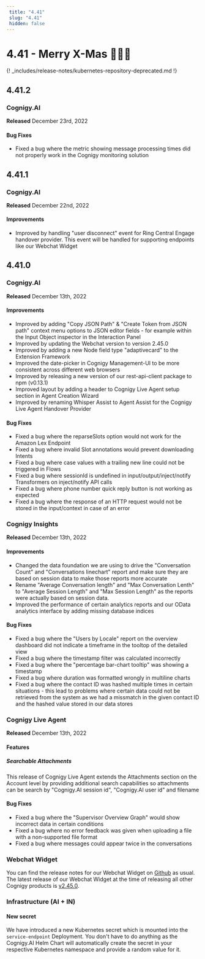 ```yaml
---
 title: "4.41" 
 slug: "4.41" 
 hidden: false 
---
```

# 4.41 - Merry X-Mas 🎅🏻🎄

{! _includes/release-notes/kubernetes-repository-deprecated.md !}

## 4.41.2

### Cognigy.AI

**Released** December 23rd, 2022

#### Bug Fixes
- Fixed a bug where the metric showing message processing times did not properly work in the Cognigy monitoring solution


## 4.41.1

### Cognigy.AI

**Released** December 22nd, 2022

#### Improvements
- Improved by handling "user disconnect" event for Ring Central Engage handover provider. This event will be handled for supporting endpoints like our Webchat Widget

## 4.41.0

### Cognigy.AI

**Released** December 13th, 2022

#### Improvements
- Improved by adding "Copy JSON Path" & "Create Token from JSON path" context menu options to JSON editor fields - for example within the Input Object inspector in the Interaction Panel
- Improved by updating the Webchat version to version 2.45.0
- Improved by adding a new Node field type "adaptivecard" to the Extension Framework
- Improved the date-picker in Cognigy Management-UI to be more consistent across different web browsers
- Improved by releasing a new version of our rest-api-client package to npm (v0.13.1)
- Improved layout by adding a header to Cognigy Live Agent setup section in Agent Creation Wizard
- Improved by renaming Whisper Assist to Agent Assist for the Cognigy Live Agent Handover Provider

#### Bug Fixes
- Fixed a bug where the reparseSlots option would not work for the Amazon Lex Endpoint
- Fixed a bug where invalid Slot annotations would prevent downloading Intents
- Fixed a bug where case values with a trailing new line could not be triggered in Flows
- Fixed a bug where sessionId is undefined in input/output/inject/notify Transformers on inject/notify API calls
- Fixed a bug where phone number quick reply button is not working as expected
- Fixed a bug where the response of an HTTP request would not be stored in the input/context in case of an error

### Cognigy Insights

**Released** December 13th, 2022

#### Improvements
- Changed the data foundation we are using to drive the "Conversation Count" and "Conversations linechart" report and make sure they are based on session data to make those reports more accurate
- Rename "Average Conversation length" and "Max Conversation Lenth" to "Average Session Length" and "Max Session Length" as the reports were actually based on session data.
- Improved the performance of certain analytics reports and our OData analytics interface by adding missing database indices

#### Bug Fixes
- Fixed a bug where the "Users by Locale" report on the overview dashboard did not indicate a timeframe in the tooltop of the detailed view
- Fixed a bug where the timestamp filter was calculated incorrectly
- Fixed a bug where the "percentage bar-chart tooltip" was showing a timestamp
- Fixed a bug where duration was formatted wrongly in multiline charts
- Fixed a bug where the contact ID was hashed multiple times in certain situations - this lead to problems where certain data could not be retrieved from the system as we had a missmatch in the given contact ID and the hashed value stored in our data stores

### Cognigy Live Agent

**Released** December 13th, 2022

#### Features
##### Searchable Attachments
This release of Cognigy Live Agent extends the Attachments section on the Account level by providing additional search capabilities so attachments can be search by "Cognigy.AI session id", "Cognigy.AI user id" and filename

#### Bug Fixes
- Fixed a bug where the "Supervisor Overview Graph" would show incorrect data in certain conditions
- Fixed a bug where no error feedback was given when uploading a file with a non-supported file format
- Fixed a bug where messages could appear twice in the conversations

### Webchat Widget
You can find the release notes for our Webchat Widget on [Github](https://github.com/Cognigy/WebchatWidget/releases) as usual. The latest release of our Webchat Widget at the time of releasing all other Cognigy products is [v2.45.0](https://github.com/Cognigy/WebchatWidget/releases/tag/v2.45.0).

### Infrastructure (AI + IN)

#### New secret
We have introduced a new Kubernetes secret which is mounted into the `service-endpoint` Deployment. You don't have to do anything as the Cognigy.AI Helm Chart will automatically create the secret in your respective Kubernetes namespace and provide a random value for it.